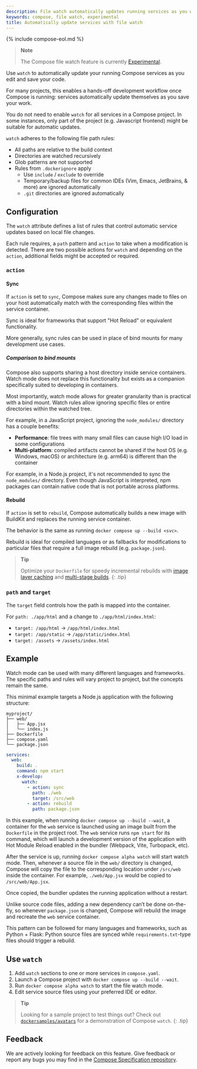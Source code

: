 ```yaml
---
description: File watch automatically updates running services as you work
keywords: compose, file watch, experimental 
title: Automatically update services with file watch
---
```

{% include compose-eol.md %}

> **Note**
>
> The Compose file watch feature is currently [Experimental](../release-lifecycle.md).

Use `watch` to automatically update your running Compose services as you edit and save your code.

For many projects, this enables a hands-off development workflow once Compose is running: services automatically update themselves as you save your work.

You do not need to enable `watch` for all services in a Compose project. In some instances, only part of the project (e.g. Javascript frontend) might be suitable for automatic updates.

`watch` adheres to the following file path rules:
* All paths are relative to the build context
* Directories are watched recursively
* Glob patterns are not supported
* Rules from `.dockerignore` apply
  * Use `include` / `exclude` to override
  * Temporary/backup files for common IDEs (Vim, Emacs, JetBrains, & more) are ignored automatically
  * `.git` directories are ignored automatically

## Configuration

The `watch` attribute defines a list of rules that control automatic service updates based on local file changes.

Each rule requires, a `path` pattern and `action` to take when a modification is detected. There are two possible actions for `watch` and depending on
the `action`, additional fields might be accepted or required. 

### `action`

#### Sync

If `action` is set to `sync`, Compose makes sure any changes made to files on your host automatically match with the corresponding files within the service container.

Sync is ideal for frameworks that support "Hot Reload" or equivalent functionality.

More generally, sync rules can be used in place of bind mounts for many development use cases.

##### Comparison to bind mounts
Compose also supports sharing a host directory inside service containers. Watch mode does not replace this functionality but exists as a companion specifically suited to developing in containers.

Most importantly, watch mode allows for greater granularity than is practical with a bind mount. Watch rules allow ignoring specific files or entire directories within the watched tree.

For example, in a JavaScript project, ignoring the `node_modules/` directory has a couple benefits:
* **Performance**: file trees with many small files can cause high I/O load in some configurations
* **Multi-platform**: compiled artifacts cannot be shared if the host OS (e.g. Windows, macOS) or architecture (e.g. arm64) is different than the container

For example, in a Node.js project, it's not recommended to sync the `node_modules/` directory. Even though JavaScript is interpreted, npm packages can contain native code that is not portable across platforms.

#### Rebuild

If `action` is set to `rebuild`, Compose automatically builds a new image with BuildKit and replaces the running service container.

The behavior is the same as running `docker compose up --build <svc>`.

Rebuild is ideal for compiled languages or as fallbacks for modifications to particular files that require a full
image rebuild (e.g. `package.json`).

>**Tip**
>
> Optimize your `Dockerfile` for speedy
incremental rebuilds with [image layer caching](/build/cache)
and [multi-stage builds](/build/building/multi-stage/).
{: .tip}

### `path` and `target`

The `target` field controls how the path is mapped into the container.

For `path: ./app/html` and a change to `./app/html/index.html`:

* `target: /app/html` -> `/app/html/index.html`
* `target: /app/static` -> `/app/static/index.html`
* `target: /assets` -> `/assets/index.html`

## Example
Watch mode can be used with many different languages and frameworks.
The specific paths and rules will vary project to project, but the concepts remain the same. 

This minimal example targets a Node.js application with the following structure:
```text
myproject/
├── web/
│   ├── App.jsx
│   └── index.js
├── Dockerfile
├── compose.yaml
└── package.json
```

```yaml
services:
  web:
    build: .
    command: npm start
    x-develop:
      watch:
        - action: sync
          path: ./web
          target: /src/web
        - action: rebuild
          path: package.json
```

In this example, when running `docker compose up --build --wait`, a container for the `web` service is launched using an image built from the `Dockerfile` in the project root.
The `web` service runs `npm start` for its command, which will launch a development version of the application with Hot Module Reload enabled in the bundler (Webpack, Vite, Turbopack, etc).

After the service is up, running `docker compose alpha watch` will start watch mode.
Then, whenever a source file in the `web/` directory is changed, Compose will copy the file to the corresponding location under `/src/web` inside the container.
For example, `./web/App.jsx` would be copied to `/src/web/App.jsx`.

Once copied, the bundler updates the running application without a restart.

Unlike source code files, adding a new dependency can’t be done on-the-fly, so whenever `package.json` is changed, Compose
will rebuild the image and recreate the `web` service container.

This pattern can be followed for many languages and frameworks, such as Python + Flask: Python source files are synced while `requirements.txt`-type files should trigger a rebuild.

## Use `watch`

1. Add `watch` sections to one or more services in `compose.yaml`.
2. Launch a Compose project with `docker compose up --build --wait`.
3. Run `docker compose alpha watch` to start the file watch mode.
4. Edit service source files using your preferred IDE or editor.

>**Tip**
>
> Looking for a sample project to test things out? Check
out [`dockersamples/avatars`](https://github.com/dockersamples/avatars) for a demonstration of Compose `watch`.
{: .tip}

## Feedback

We are actively looking for feedback on this feature. Give feedback or report any bugs you may find in the [Compose Specification repository](https://github.com/compose-spec/compose-spec/pull/253).
